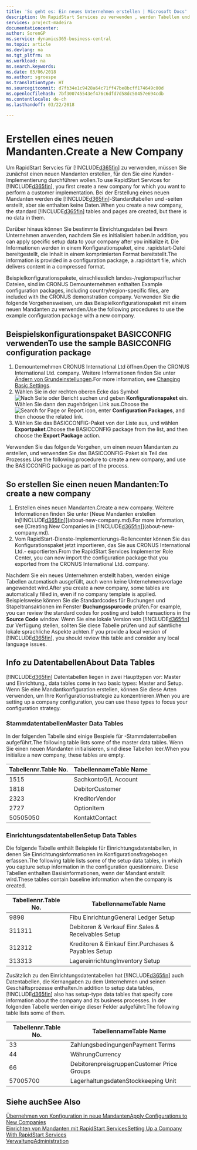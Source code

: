 ```yaml
---
title: 'So geht es: Ein neues Unternehmen erstellen | Microsoft Docs'
description: Um RapidStart Services zu verwenden , werden Tabellen und Seiten erstellt, aber sie enthalten keine Daten.
services: project-madeira
documentationcenter: 
author: SorenGP
ms.service: dynamics365-business-central
ms.topic: article
ms.devlang: na
ms.tgt_pltfrm: na
ms.workload: na
ms.search.keywords: 
ms.date: 03/06/2018
ms.author: sgroespe
ms.translationtype: HT
ms.sourcegitcommit: d7fb34e1c9428a64c71ff47be8bcff174649c00d
ms.openlocfilehash: 7bf300745543ef476c6dfd7d58dc50457e694cdb
ms.contentlocale: de-ch
ms.lasthandoff: 03/22/2018

---
```

# <a name="create-a-new-company"></a><span data-ttu-id="83774-103">Erstellen eines neuen Mandanten.</span><span class="sxs-lookup"><span data-stu-id="83774-103">Create a New Company</span></span>
<span data-ttu-id="83774-104">Um RapidStart Servcies für [!INCLUDE[d365fin](includes/d365fin_md.md)] zu verwenden, müssen Sie zunächst einen neuen Mandanten erstellen, für den Sie eine Kunden-Implementierung durchführen wollen.</span><span class="sxs-lookup"><span data-stu-id="83774-104">To use RapidStart Services for [!INCLUDE[d365fin](includes/d365fin_md.md)], you first create a new company for which you want to perform a customer implementation.</span></span> <span data-ttu-id="83774-105">Bei der Erstellung eines neuen Mandanten werden die [!INCLUDE[d365fin](includes/d365fin_md.md)]-Standardtabellen und -seiten erstellt, aber sie enthalten keine Daten.</span><span class="sxs-lookup"><span data-stu-id="83774-105">When you create a new company, the standard [!INCLUDE[d365fin](includes/d365fin_md.md)] tables and pages are created, but there is no data in them.</span></span>

<span data-ttu-id="83774-106">Darüber hinaus können Sie bestimmte Einrichtungsdaten bei Ihrem Unternehmen anwenden, nachdem Sie es initialisiert haben.</span><span class="sxs-lookup"><span data-stu-id="83774-106">In addition, you can apply specific setup data to your company after you initialize it.</span></span> <span data-ttu-id="83774-107">Die Informationen werden in einem Konfigurationspaket, eine .rapidstart-Datei bereitgestellt, die Inhalt in einem komprimierten Format bereitstellt.</span><span class="sxs-lookup"><span data-stu-id="83774-107">The information is provided in a configuration package, a .rapidstart file, which delivers content in a compressed format.</span></span>  

<span data-ttu-id="83774-108">Beispielkonfigurationspakete, einschliesslich landes-/regionspezifischer Dateien, sind im CRONUS Demounternehmen enthalten.</span><span class="sxs-lookup"><span data-stu-id="83774-108">Example configuration packages, including country/region-specific files, are included with the CRONUS demonstration company.</span></span> <span data-ttu-id="83774-109">Verwenden Sie die folgende Vorgehensweisen, um das Beispielkonfigurationspaket mit einem neuen Mandanten zu verwenden.</span><span class="sxs-lookup"><span data-stu-id="83774-109">Use the following procedures to use the example configuration package with a new company.</span></span>  

## <a name="to-use-the-sample-basicconfig-configuration-package"></a><span data-ttu-id="83774-110">Beispielskonfigurationspaket BASICCONFIG verwenden</span><span class="sxs-lookup"><span data-stu-id="83774-110">To use the sample BASICCONFIG configuration package</span></span>  
1. <span data-ttu-id="83774-111">Demounternehmen CRONUS International Ltd öffnen.</span><span class="sxs-lookup"><span data-stu-id="83774-111">Open the CRONUS International Ltd. company.</span></span> <span data-ttu-id="83774-112">Weitere Informationen finden Sie unter [Ändern von Grundeinstellungen](ui-change-basic-settings.md).</span><span class="sxs-lookup"><span data-stu-id="83774-112">For more information, see [Changing Basic Settings](ui-change-basic-settings.md).</span></span>
2. <span data-ttu-id="83774-113">Wählen Sie in der rechten oberen Ecke das Symbol ![Nach Seite oder Bericht suchen](media/ui-search/search_small.png "Nach Seite oder Bericht suchen") und geben **Konfigurationspaket** ein. Wählen Sie dann den zugehörigen Link aus.</span><span class="sxs-lookup"><span data-stu-id="83774-113">Choose the ![Search for Page or Report](media/ui-search/search_small.png "Search for Page or Report icon") icon, enter **Configuration Packages**, and then choose the related link.</span></span>  
3. <span data-ttu-id="83774-114">Wählen Sie das BASICCONFIG-Paket von der Liste aus, und wählen **Exportpaket**.</span><span class="sxs-lookup"><span data-stu-id="83774-114">Choose the BASICCONFIG package from the list, and then choose the **Export Package** action.</span></span>  

<span data-ttu-id="83774-115">Verwenden Sie das folgende Vorgehen, um einen neuen Mandanten zu erstellen, und verwenden Sie das BASICCONFIG-Paket als Teil des Prozesses.</span><span class="sxs-lookup"><span data-stu-id="83774-115">Use the following procedure to create a new company, and use the BASICCONFIG package as part of the process.</span></span>  

## <a name="to-create-a-new-company"></a><span data-ttu-id="83774-116">So erstellen Sie einen neuen Mandanten:</span><span class="sxs-lookup"><span data-stu-id="83774-116">To create a new company</span></span>  
1. <span data-ttu-id="83774-117">Erstellen eines neuen Mandanten.</span><span class="sxs-lookup"><span data-stu-id="83774-117">Create a new company.</span></span> <span data-ttu-id="83774-118">Weitere Informationen finden Sie unter  [Neue Mandanten erstellen in[!INCLUDE[d365fin](includes/d365fin_md.md)]](about-new-company.md).</span><span class="sxs-lookup"><span data-stu-id="83774-118">For more information, see [Creating New Companies in [!INCLUDE[d365fin](includes/d365fin_md.md)]](about-new-company.md).</span></span>
2. <span data-ttu-id="83774-119">Vom RapidStart-Dienste-Implementierungs-Rollencenter können Sie das Konfigurationspaket jetzt importieren, das Sie aus CRONUS International Ltd.- exportierten.</span><span class="sxs-lookup"><span data-stu-id="83774-119">From the RapidStart Services Implementer Role Center, you can now import the configuration package that you exported from the CRONUS International Ltd. company.</span></span>

<span data-ttu-id="83774-120">Nachdem Sie ein neues Unternehmen erstellt haben, werden einige Tabellen automatisch ausgefüllt, auch wenn keine Unternehmensvorlage angewendet wird.</span><span class="sxs-lookup"><span data-stu-id="83774-120">After you create a new company, some tables are automatically filled in, even if no company template is applied.</span></span> <span data-ttu-id="83774-121">Beispielsweise können Sie die Standardcodes für Buchungen und Stapeltransaktionen im Fenster **Buchungsspurcode** prüfen.</span><span class="sxs-lookup"><span data-stu-id="83774-121">For example, you can review the standard codes for posting and batch transactions in the **Source Code** window.</span></span> <span data-ttu-id="83774-122">Wenn Sie eine lokale Version von [!INCLUDE[d365fin](includes/d365fin_md.md)] zur Verfügung stellen, sollten Sie diese Tabelle prüfen und auf sämtliche lokale sprachliche Aspekte achten.</span><span class="sxs-lookup"><span data-stu-id="83774-122">If you provide a local version of [!INCLUDE[d365fin](includes/d365fin_md.md)], you should review this table and consider any local language issues.</span></span>

## <a name="about-data-tables"></a><span data-ttu-id="83774-123">Info zu Datentabellen</span><span class="sxs-lookup"><span data-stu-id="83774-123">About Data Tables</span></span>
[!INCLUDE[d365fin](includes/d365fin_md.md)]<span data-ttu-id="83774-124">  Datentabellen liegen in zwei Haupttypen vor: Master und Einrichtung.</span><span class="sxs-lookup"><span data-stu-id="83774-124">, data tables come in two basic types: Master and Setup.</span></span> <span data-ttu-id="83774-125">Wenn Sie eine Mandantkonfiguration erstellen, können Sie diese Arten verwenden, um Ihre Konfigurationsstrategie zu konzentrieren.</span><span class="sxs-lookup"><span data-stu-id="83774-125">When you are setting up a company configuration, you can use these types to focus your configuration strategy.</span></span>  

### <a name="master-data-tables"></a><span data-ttu-id="83774-126">Stammdatentabellen</span><span class="sxs-lookup"><span data-stu-id="83774-126">Master Data Tables</span></span>  
<span data-ttu-id="83774-127">In der folgenden Tabelle sind einige Bespiele für -Stammdatentabellen aufgeführt.</span><span class="sxs-lookup"><span data-stu-id="83774-127">The following table lists some of the master data tables.</span></span> <span data-ttu-id="83774-128">Wenn Sie einen neuen Mandanten initialisieren, sind diese Tabellen leer.</span><span class="sxs-lookup"><span data-stu-id="83774-128">When you initialize a new company, these tables are empty.</span></span>  

|<span data-ttu-id="83774-129">Tabellennr.</span><span class="sxs-lookup"><span data-stu-id="83774-129">Table No.</span></span>|<span data-ttu-id="83774-130">Tabellenname</span><span class="sxs-lookup"><span data-stu-id="83774-130">Table Name</span></span>|  
|-------------------|--------------------|  
|<span data-ttu-id="83774-131">15</span><span class="sxs-lookup"><span data-stu-id="83774-131">15</span></span>|<span data-ttu-id="83774-132">Sachkonto</span><span class="sxs-lookup"><span data-stu-id="83774-132">G/L Account</span></span>|  
|<span data-ttu-id="83774-133">18</span><span class="sxs-lookup"><span data-stu-id="83774-133">18</span></span>|<span data-ttu-id="83774-134">Debitor</span><span class="sxs-lookup"><span data-stu-id="83774-134">Customer</span></span>|  
|<span data-ttu-id="83774-135">23</span><span class="sxs-lookup"><span data-stu-id="83774-135">23</span></span>|<span data-ttu-id="83774-136">Kreditor</span><span class="sxs-lookup"><span data-stu-id="83774-136">Vendor</span></span>|  
|<span data-ttu-id="83774-137">27</span><span class="sxs-lookup"><span data-stu-id="83774-137">27</span></span>|<span data-ttu-id="83774-138">Option</span><span class="sxs-lookup"><span data-stu-id="83774-138">Item</span></span>|  
|<span data-ttu-id="83774-139">5050</span><span class="sxs-lookup"><span data-stu-id="83774-139">5050</span></span>|<span data-ttu-id="83774-140">Kontakt</span><span class="sxs-lookup"><span data-stu-id="83774-140">Contact</span></span>|  

### <a name="setup-data-tables"></a><span data-ttu-id="83774-141">Einrichtungsdatentabellen</span><span class="sxs-lookup"><span data-stu-id="83774-141">Setup Data Tables</span></span>  
<span data-ttu-id="83774-142">Die folgende Tabelle enthält Beispiele für Einrichtungsdatentabellen, in denen Sie Einrichtungsinformationen im Konfigurationsfragebogen erfassen.</span><span class="sxs-lookup"><span data-stu-id="83774-142">The following table lists some of the setup data tables, in which you capture setup information in the configuration questionnaire.</span></span> <span data-ttu-id="83774-143">Diese Tabellen enthalten Basisinformationen, wenn der Mandant erstellt wird.</span><span class="sxs-lookup"><span data-stu-id="83774-143">These tables contain baseline information when the company is created.</span></span>  

|<span data-ttu-id="83774-144">Tabellennr.</span><span class="sxs-lookup"><span data-stu-id="83774-144">Table No.</span></span>|<span data-ttu-id="83774-145">Tabellenname</span><span class="sxs-lookup"><span data-stu-id="83774-145">Table Name</span></span>|  
|-------------------|--------------------|  
|<span data-ttu-id="83774-146">98</span><span class="sxs-lookup"><span data-stu-id="83774-146">98</span></span>|<span data-ttu-id="83774-147">Fibu Einrichtung</span><span class="sxs-lookup"><span data-stu-id="83774-147">General Ledger Setup</span></span>|  
|<span data-ttu-id="83774-148">311</span><span class="sxs-lookup"><span data-stu-id="83774-148">311</span></span>|<span data-ttu-id="83774-149">Debitoren & Verkauf Einr.</span><span class="sxs-lookup"><span data-stu-id="83774-149">Sales & Receivables Setup</span></span>|  
|<span data-ttu-id="83774-150">312</span><span class="sxs-lookup"><span data-stu-id="83774-150">312</span></span>|<span data-ttu-id="83774-151">Kreditoren & Einkauf Einr.</span><span class="sxs-lookup"><span data-stu-id="83774-151">Purchases & Payables Setup</span></span>|  
|<span data-ttu-id="83774-152">313</span><span class="sxs-lookup"><span data-stu-id="83774-152">313</span></span>|<span data-ttu-id="83774-153">Lagereinrichtung</span><span class="sxs-lookup"><span data-stu-id="83774-153">Inventory Setup</span></span>|  

<span data-ttu-id="83774-154">Zusätzlich zu den Einrichtungsdatentabellen hat [!INCLUDE[d365fin](includes/d365fin_md.md)] auch Datentabellen, die Kernangaben zu dem Unternehmen und seinen Geschäftsprozesse enthalten.</span><span class="sxs-lookup"><span data-stu-id="83774-154">In addition to setup data tables, [!INCLUDE[d365fin](includes/d365fin_md.md)] also has setup-type data tables that specify core information about the company and its business processes.</span></span> <span data-ttu-id="83774-155">In der folgenden Tabelle werden einige dieser Felder aufgeführt:</span><span class="sxs-lookup"><span data-stu-id="83774-155">The following table lists some of them.</span></span>  

|<span data-ttu-id="83774-156">Tabellennr.</span><span class="sxs-lookup"><span data-stu-id="83774-156">Table No.</span></span>|<span data-ttu-id="83774-157">Tabellenname</span><span class="sxs-lookup"><span data-stu-id="83774-157">Table Name</span></span>|  
|-------------------|--------------------|  
|<span data-ttu-id="83774-158">3</span><span class="sxs-lookup"><span data-stu-id="83774-158">3</span></span>|<span data-ttu-id="83774-159">Zahlungsbedingungen</span><span class="sxs-lookup"><span data-stu-id="83774-159">Payment Terms</span></span>|  
|<span data-ttu-id="83774-160">4</span><span class="sxs-lookup"><span data-stu-id="83774-160">4</span></span>|<span data-ttu-id="83774-161">Währung</span><span class="sxs-lookup"><span data-stu-id="83774-161">Currency</span></span>|  
|<span data-ttu-id="83774-162">6</span><span class="sxs-lookup"><span data-stu-id="83774-162">6</span></span>|<span data-ttu-id="83774-163">Debitorenpreisgruppen</span><span class="sxs-lookup"><span data-stu-id="83774-163">Customer Price Groups</span></span>|  
|<span data-ttu-id="83774-164">5700</span><span class="sxs-lookup"><span data-stu-id="83774-164">5700</span></span>|<span data-ttu-id="83774-165">Lagerhaltungsdaten</span><span class="sxs-lookup"><span data-stu-id="83774-165">Stockkeeping Unit</span></span>|

  

## <a name="see-also"></a><span data-ttu-id="83774-166">Siehe auch</span><span class="sxs-lookup"><span data-stu-id="83774-166">See Also</span></span>  
[<span data-ttu-id="83774-167">Übernehmen von Konfiguration in neue Mandanten</span><span class="sxs-lookup"><span data-stu-id="83774-167">Apply Configurations to New Companies</span></span>](admin-apply-configuration-to-new-companies.md)  
[<span data-ttu-id="83774-168">Einrichten von Mandanten mit RapidStart Services</span><span class="sxs-lookup"><span data-stu-id="83774-168">Setting Up a Company With RapidStart Services</span></span>](admin-set-up-a-company-with-rapidstart.md)  
[<span data-ttu-id="83774-169">Verwaltung</span><span class="sxs-lookup"><span data-stu-id="83774-169">Administration</span></span>](admin-setup-and-administration.md)

